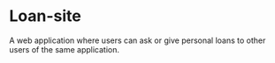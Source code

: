 # Loan-site
A web application where users can ask or give personal loans to other users of the same application.
